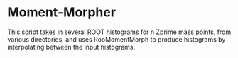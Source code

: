 # Moment-Morpher
This script takes in several ROOT histograms for n Zprime mass points, from various directories, and uses RooMomentMorph to produce histograms by interpolating between the input histograms.
